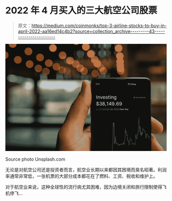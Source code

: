 # 2022 年 4 月买入的三大航空公司股票

> 原文：<https://medium.com/coinmonks/top-3-airline-stocks-to-buy-in-april-2022-aa16ed14c4b2?source=collection_archive---------43----------------------->

![](img/2cb190920e732eee49ae1936f9be3a74.png)

Source photo Unsplash.com

无论是对航空公司还是投资者而言，航空业长期以来都因其困境而臭名昭著。利润率通常非常低，一张机票的大部分成本都花在了燃料、工资、税收和维护上。

对于航空业来说，这种全球性的流行病尤其困难，因为边境关闭和旅行限制使得飞机停飞…
